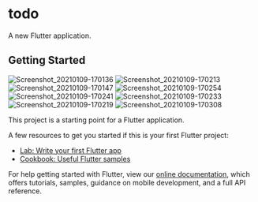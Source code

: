 # todo

A new Flutter application.

## Getting Started
![Screenshot_20210109-170136](https://user-images.githubusercontent.com/72139490/104091054-c5181e00-529c-11eb-8fb0-d4ffcd820dbb.jpg)
![Screenshot_20210109-170213](https://user-images.githubusercontent.com/72139490/104091061-cb0dff00-529c-11eb-9fbb-385b6bcc12e1.jpg)
![Screenshot_20210109-170147](https://user-images.githubusercontent.com/72139490/104091064-cea18600-529c-11eb-9450-903f61895604.jpg)
![Screenshot_20210109-170254](https://user-images.githubusercontent.com/72139490/104091078-da8d4800-529c-11eb-9864-69d8f9ee213c.jpg)
![Screenshot_20210109-170241](https://user-images.githubusercontent.com/72139490/104091081-dc570b80-529c-11eb-9070-dae1424c8e74.jpg)
![Screenshot_20210109-170233](https://user-images.githubusercontent.com/72139490/104091083-de20cf00-529c-11eb-9bcb-3672d6cc26b6.jpg)
![Screenshot_20210109-170219](https://user-images.githubusercontent.com/72139490/104091085-dfea9280-529c-11eb-9a44-c89a34d3968e.jpg)
![Screenshot_20210109-170308](https://user-images.githubusercontent.com/72139490/104091086-e24cec80-529c-11eb-8880-b300c2c4c4b8.jpg)

This project is a starting point for a Flutter application.

A few resources to get you started if this is your first Flutter project:

- [Lab: Write your first Flutter app](https://flutter.dev/docs/get-started/codelab)
- [Cookbook: Useful Flutter samples](https://flutter.dev/docs/cookbook)

For help getting started with Flutter, view our
[online documentation](https://flutter.dev/docs), which offers tutorials,
samples, guidance on mobile development, and a full API reference.
